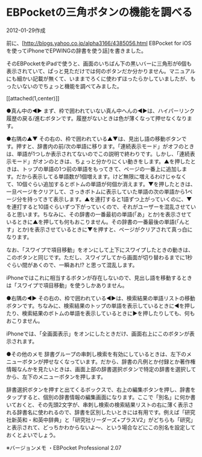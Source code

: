 # EBPocketの三角ボタンの機能を調べる

2012-01-29作成

前に、[http://blogs.yahoo.co.jp/alpha3166/4385056.html EBPocket for iOSを使ってiPhoneでEPWINGの辞書を使う話]を書きました。

そのEBPocketをiPadで使うと、画面のいちばん下の黒いバーに三角形が6個も表示されていて、ぱっと見ただけでは何のボタンだか分かりません。マニュアルにも細かい記載が無くて、いままでろくに使わずほったらかしていましたが、もったいないのでちょっと機能を調べてみました。

[[attached(1,center)]]

●真ん中の◀▶
まず、枠で囲われていない真ん中へんの◀▶は、ハイパーリンク履歴の戻る/進むボタンです。履歴がないときは色が薄くなって押せなくなります。

●右隅の▲▼
その右の、枠で囲われている▲▼は、見出し語の移動ボタンです。押すと、辞書内の前/次の単語に移ります。「連続表示モード」がオフのときは、単語が1つしか表示されてないのでこの説明で終わりです。しかし、「連続表示モード」がオンのときは、ちょっと分かりにくい動きをします。▲を押したときは、トップの単語の1つ前の単語をもってきて、ページの一番上に追加します。だから表示してる単語数が1個増えます。けど無限に増えるわけじゃなくて、10個ぐらい追加するとボトムの単語が何個か消えます。▼を押したときは、一旦ページをクリアして、さっきボトムに表示していた単語の次の単語から1ページ分を持ってきて表示します。▲を連打すると1語ずつ上がっていくのに、▼を連打すると10語ぐらいずつ下がっていくので、それがユーザーを混乱させていると思います。ちなみに、その辞書の一番最初の単語(「あ」とか)を表示させているときに▲を押しても何もおこりません。その辞書の一番最後の単語(「んとす」とか)を表示させているときに▼を押すと、ページがクリアされて真っ白になります。

なお、「スワイプで項目移動」をオンにして上下にスワイプしたときの動きは、このボタンと同じです。ただし、スワイプしてから画面が切り替わるまでに1秒ぐらい間があくので、一瞬あれ!? と思って混乱します。

iPhoneではこれに相当するボタンが存在しないので、見出し語を移動するときは「スワイプで項目移動」を使うしかありません。

●右隅の◀▶
その右の、枠で囲われている◀▶は、検索結果の単語リストの移動ボタンです。ちなみに、検索結果のトップの単語を表示しているときに◀を押したり、検索結果のボトムの単語を表示しているときに▶を押したりしても、何もおこりません。

iPhoneでは、「全画面表示」をオンにしたときだけ、画面右上にこのボタンが表示されます。

●その他のメモ
辞書グループの串刺し検索を有効にしているときは、左下のメニューボタンが押せなくなっています。だから、辞書の凡例とか付録とか著作権情報なんかを見たいときは、画面上部の辞書選択ボタンで特定の辞書を選択してから、左下のメニューボタンを押します。

辞書選択ボタンを押すと出てくるボックスで、右上の編集ボタンを押し、辞書をタップすると、個別の辞書情報の編集画面になります。ここで「別名」に何か書いておくと、その先頭2文字が、串刺し検索の検索結果リストの右に薄く表示される辞書名に使われるので、辞書を区別したいときには有用です。例えば「研究社新英和・和英中辞典」と「研究社リーダーズ+プラスV2」がどちらも「研究」と表示されて、どっちかわからないよ～、という場合などにこの別名を設定しておくとよいでしょう。

※バージョンメモ
・EBPocket Professional 2.07
